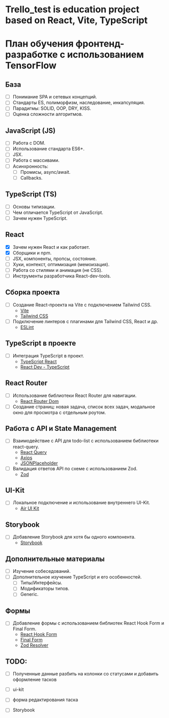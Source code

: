 # Trello_test is education project based on React, Vite, TypeScript

# План обучения фронтенд-разработке с использованием TensorFlow

## База
- [ ] Понимание SPA и сетевых концепций.
- [ ] Стандарты ES, полиморфизм, наследование, инкапсуляция.
- [ ] Парадигмы: SOLID, OOP, DRY, KISS.
- [ ] Оценка сложности алгоритмов.

## JavaScript (JS)
- [ ] Работа с DOM.
- [ ] Использование стандарта ES6+.
- [ ] JSX.
- [ ] Работа с массивами.
- [ ] Асинхронность:
  - [ ] Промисы, async/await.
  - [ ] Callbacks.

## TypeScript (TS)
- [ ] Основы типизации.
- [ ] Чем отличается TypeScript от JavaScript.
- [ ] Зачем нужен TypeScript.

## React
- [x] Зачем нужен React и как работает.
- [x] Сборщики и npm.
- [ ] JSX, компоненты, пропсы, состояние.
- [ ] Хуки, контекст, оптимизация (мемоизация).
- [ ] Работа со стилями и анимация (не CSS).
- [ ] Инструменты разработчика React-dev-tools.

## Сборка проекта
- [ ] Создание React-проекта на Vite с подключением Tailwind CSS.
  - [Vite](https://vitejs.dev/)
  - [Tailwind CSS](https://tailwindcss.com/)
- [ ] Подключение линтеров с плагинами для Tailwind CSS, React и др.
  - [ESLint](https://eslint.org/docs/latest/)

## TypeScript в проекте
- [ ] Интеграция TypeScript в проект.
  - [TypeScript React](https://www.typescriptlang.org/docs/handbook/react.html)
  - [React Dev - TypeScript](https://reactdev.ru/types/)

## React Router
- [ ] Использование библиотеки React Router для навигации.
  - [React Router Dom](https://www.npmjs.com/package/react-router-dom)
- [ ] Создание страниц: новая задача, список всех задач, модальное окно для просмотра с отдельным роутом.

## Работа с API и State Management
- [ ] Взаимодействие с API для todo-list с использованием библиотеки react-query.
  - [React Query](https://tanstack.com/query/v3/docs/react/overview)
  - [Axios](https://axios-http.com/ru/docs/intro)
  - [JSONPlaceholder](https://jsonplaceholder.typicode.com/)
- [ ] Валидация ответов API по схеме с использованием Zod.
  - [Zod](https://zod.dev/)

## UI-Kit
- [ ] Локальное подключение и использование внутреннего UI-Kit.
  - [Air UI Kit](https://uikit.dev.air.inno.tech/?path=/docs/airuiaccordion--docs)

## Storybook
- [ ] Добавление Storybook для хотя бы одного компонента.
  - [Storybook](https://storybook.js.org/)

## Дополнительные материалы
- [ ] Изучение собеседований.
- [ ] Дополнительное изучение TypeScript и его особенностей.
  - [ ] Типы/Интерфейсы.
  - [ ] Модификаторы типов.
  - [ ] Generic.

## Формы
- [ ] Добавление формы с использованием библиотек React Hook Form и Final Form.
  - [React Hook Form](https://react-hook-form.com/)
  - [Final Form](https://final-form.org/react)
  - [Zod Resolver](https://www.npmjs.com/package/@hookform/resolvers)
     
## TODO:
- [ ] Полученные данные разбить на колонки со статусами и добавить оформление тасков
- [ ] ui-kit
- [ ] форма редактирования таска
- [ ] Storybook

